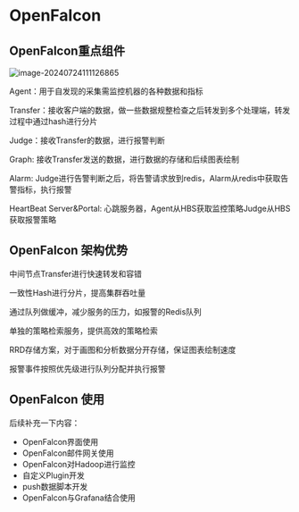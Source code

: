 # OpenFalcon

## OpenFalcon重点组件

![image-20240724111126865](D:\user\person\notes\编程学习\大数据\大数据平台\assets\image-20240724111126865.png)

Agent：用于自发现的采集需监控机器的各种数据和指标

Transfer：接收客户端的数据，做一些数据规整检查之后转发到多个处理端，转发过程中通过hash进行分片

Judge：接收Transfer的数据，进行报警判断

Graph: 接收Transfer发送的数据，进行数据的存储和后续图表绘制

Alarm: Judge进行告警判断之后，将告警请求放到redis，Alarm从redis中获取告警指标，执行报警

HeartBeat Server&Portal: 心跳服务器，Agent从HBS获取监控策略Judge从HBS获取报警策略

## OpenFalcon 架构优势

中间节点Transfer进行快速转发和容错

一致性Hash进行分片，提高集群吞吐量

通过队列做缓冲，减少服务的压力，如报警的Redis队列

单独的策略检索服务，提供高效的策略检索

RRD存储方案，对于画图和分析数据分开存储，保证图表绘制速度

报警事件按照优先级进行队列分配并执行报警

## OpenFalcon 使用

后续补充一下内容：

- OpenFalcon界面使用
- OpenFalcon邮件网关使用
- OpenFalcon对Hadoop进行监控
- 自定义Plugin开发
- push数据脚本开发
- OpenFalcon与Grafana结合使用



